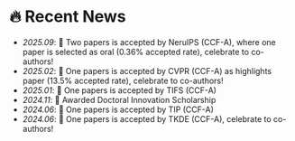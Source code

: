 # 🔥 Recent News
- *2025.09*: 🎉 Two papers is accepted by NeruIPS (CCF-A), where one paper is selected as oral (0.36% accepted rate), celebrate to co-authors!
- *2025.02*: 🎉 One papers is accepted by CVPR (CCF-A) as highlights paper (13.5% accepted rate), celebrate to co-authors!
- *2025.01*: 🎉 One papers is accepted by TIFS (CCF-A)
- *2024.11*: 🎉 Awarded Doctoral Innovation Scholarship
- *2024.06*: 🎉 One papers is accepted by TIP (CCF-A)
- *2024.06*: 🎉 One papers is accepted by TKDE (CCF-A), celebrate to co-authors!
